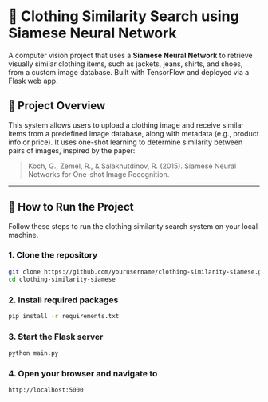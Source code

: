 # 🧠 Clothing Similarity Search using Siamese Neural Network

A computer vision project that uses a **Siamese Neural Network** to retrieve visually similar clothing items, such as jackets, jeans, shirts, and shoes, from a custom image database. Built with TensorFlow and deployed via a Flask web app.

## 📌 Project Overview

This system allows users to upload a clothing image and receive similar items from a predefined image database, along with metadata (e.g., product info or price). It uses one-shot learning to determine similarity between pairs of images, inspired by the paper:

> Koch, G., Zemel, R., & Salakhutdinov, R. (2015). Siamese Neural Networks for One-shot Image Recognition.

---

## 🚀 How to Run the Project

Follow these steps to run the clothing similarity search system on your local machine.

### 1. Clone the repository

```bash
git clone https://github.com/yourusername/clothing-similarity-siamese.git
cd clothing-similarity-siamese
```

### 2. Install required packages
```bash
pip install -r requirements.txt
```

### 3. Start the Flask server
```bash
python main.py
```

### 4. Open your browser and navigate to
```
http://localhost:5000
```
